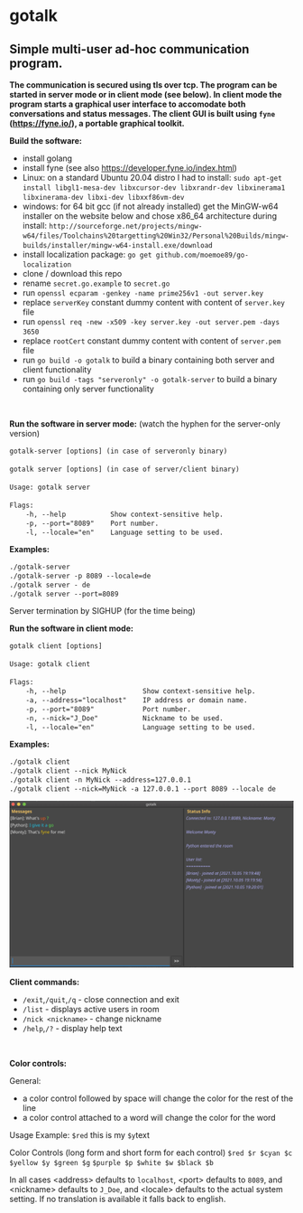 # gotalk

## Simple multi-user ad-hoc communication program.
**The communication is secured using tls over tcp. The program can be started in server mode or in client mode (see below). In client mode the program starts a graphical user interface to accomodate both conversations and status messages. The client GUI is built using `fyne` (https://fyne.io/), a portable graphical toolkit.**

&NewLine; 
**Build the software:**
- install golang
- install fyne (see also https://developer.fyne.io/index.html)
- Linux: on a standard Ubuntu 20.04 distro I had to install:
  `sudo apt-get install libgl1-mesa-dev libxcursor-dev libxrandr-dev libxinerama1 libxinerama-dev libxi-dev libxxf86vm-dev`
- windows:  for 64 bit gcc (if not already installed) get the MinGW-w64 installer on the website below and chose x86_64 architecture during install:
  `http://sourceforge.net/projects/mingw-w64/files/Toolchains%20targetting%20Win32/Personal%20Builds/mingw-builds/installer/mingw-w64-install.exe/download`
- install localization package: `go get github.com/moemoe89/go-localization`
- clone / download this repo
- rename `secret.go.example` to `secret.go`
- run `openssl ecparam -genkey -name prime256v1 -out server.key`
- replace `serverKey` constant dummy content with content of `server.key` file
- run `openssl req -new -x509 -key server.key -out server.pem -days 3650`
- replace `rootCert` constant dummy content with content of `server.pem` file
- run `go build -o gotalk` to build a binary containing both server and client functionality
- run `go build -tags "serveronly" -o gotalk-server` to build a binary containing only server functionality


&NewLine;  
&NewLine;  

**Run the software in server mode:**
(watch the hyphen for the server-only version)

    gotalk-server [options] (in case of serveronly binary)

    gotalk server [options] (in case of server/client binary)

    Usage: gotalk server

    Flags:
        -h, --help           Show context-sensitive help.
        -p, --port="8089"    Port number.
        -l, --locale="en"    Language setting to be used.

**Examples:**

    
    ./gotalk-server 
    ./gotalk-server -p 8089 --locale=de
    ./gotalk server - de
    ./gotalk server --port=8089

Server termination by SIGHUP (for the time being)

**Run the software in client mode:**

	gotalk client [options]

    Usage: gotalk client

    Flags:
        -h, --help                   Show context-sensitive help.
        -a, --address="localhost"    IP address or domain name.
        -p, --port="8089"            Port number.
        -n, --nick="J_Doe"           Nickname to be used.
        -l, --locale="en"            Language setting to be used.

**Examples:**

    ./gotalk client
    ./gotalk client --nick MyNick 
    ./gotalk client -n MyNick --address=127.0.0.1
    ./gotalk client --nick=MyNick -a 127.0.0.1 --port 8089 --locale de

![Client example](https://github.com/ulritter/gotalk/blob/main/example.png)

&NewLine;   

**Client commands:**
- `/exit`,`/quit`,`/q` - close connection and exit
- `/list` - displays active users in room
- `/nick <nickname>` - change nickname
- `/help`,`/?` - display help text

&NewLine;   
&NewLine;   

**Color controls:**

  General:
  - a color control followed by space will change the color for the rest of the line
  - a color control attached to a word will change the color for the word
 
 Usage Example:
`$red` this is my `$y`text
 
Color Controls (long form and short form for each control)
`$red $r $cyan $c $yellow $y $green $g`
`$purple $p $white $w $black $b` 

&NewLine;
&NewLine;   


In all cases \<address\> defaults to `localhost`, \<port\> defaults to `8089`, and \<nickname\> defaults to `J_Doe`,
and \<locale\> defaults to the actual system setting. If no translation is available it falls back to english.

